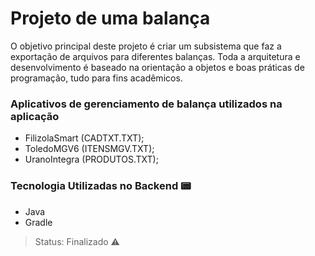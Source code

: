 # Projeto de uma balança

O objetivo principal deste projeto é criar um subsistema que faz a exportação de arquivos para diferentes balanças. Toda a arquitetura e desenvolvimento é baseado na orientação a objetos e boas práticas de programação, tudo para fins acadêmicos.

### Aplicativos de gerenciamento de balança utilizados na aplicação
- FilizolaSmart (CADTXT.TXT);
- ToledoMGV6 (ITENSMGV.TXT);
- UranoIntegra (PRODUTOS.TXT);

### Tecnologia Utilizadas no Backend 📟
- Java
- Gradle

> Status: Finalizado ⚠️
